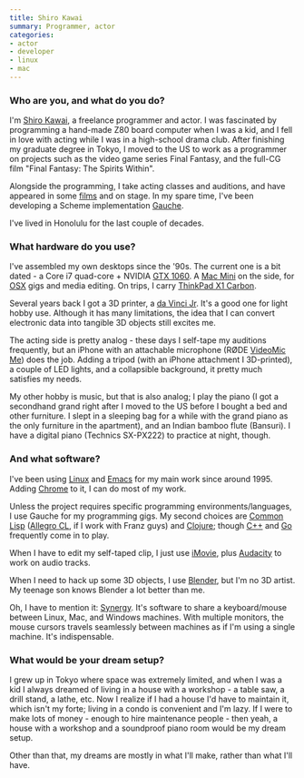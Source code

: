 ```yaml
---
title: Shiro Kawai
summary: Programmer, actor 
categories:
- actor
- developer
- linux
- mac
---
```


### Who are you, and what do you do?

I'm [Shiro Kawai](https://twitter.com/anohana "Shiro's Twitter account."), a freelance programmer and actor. I was fascinated by programming a hand-made Z80 board computer when I was a kid, and I fell in love with acting while I was in a high-school drama club. After finishing my graduate degree in Tokyo, I moved to the US to work as a programmer on projects such as the video game series Final Fantasy, and the full-CG film "Final Fantasy: The Spirits Within".

Alongside the programming, I take acting classes and auditions, and have appeared in some [films](https://www.imdb.me/shirokawai "Shiro's IMDB page.") and on stage. In my spare time, I've been developing a Scheme implementation [Gauche][].

I've lived in Honolulu for the last couple of decades.

### What hardware do you use?

I've assembled my own desktops since the '90s. The current one is a bit dated - a Core i7 quad-core + NVIDIA [GTX 1060][geforce-gtx-1060]. A [Mac Mini][mac-mini] on the side, for [OSX][macos] gigs and media editing. On trips, I carry [ThinkPad X1 Carbon][thinkpad-x1-carbon].

Several years back I got a 3D printer, a [da Vinci Jr][da-vinci-jr]. It's a good one for light hobby use. Although it has many limitations, the idea that I can convert electronic data into tangible 3D objects still excites me.

The acting side is pretty analog - these days I self-tape my auditions frequently, but an iPhone with an attachable microphone (RØDE [VideoMic Me][videomic-me]) does the job. Adding a tripod (with an iPhone attachment I 3D-printed), a couple of LED lights, and a collapsible background, it pretty much satisfies my needs.

My other hobby is music, but that is also analog; I play the piano (I got a secondhand grand right after I moved to the US before I bought a bed and other furniture. I slept in a sleeping bag for a while with the grand piano as the only furniture in the apartment), and an Indian bamboo flute (Bansuri). I have a digital piano (Technics SX-PX222) to practice at night, though.

### And what software?

I've been using [Linux][] and [Emacs][] for my main work since around 1995. Adding [Chrome][] to it, I can do most of my work.

Unless the project requires specific programming environments/languages, I use Gauche for my programming gigs. My second choices are [Common Lisp][common-lisp] ([Allegro CL][allegro-cl], if I work with Franz guys) and [Clojure][]; though [C++][c-plusplus] and [Go][] frequently come in to play.

When I have to edit my self-taped clip, I just use [iMovie][], plus [Audacity][] to work on audio tracks.

When I need to hack up some 3D objects, I use [Blender][], but I'm no 3D artist. My teenage son knows Blender a lot better than me.

Oh, I have to mention it: [Synergy][]. It's software to share a keyboard/mouse between Linux, Mac, and Windows machines. With multiple monitors, the mouse cursors travels seamlessly between machines as if I'm using a single machine. It's indispensable.

### What would be your dream setup?

I grew up in Tokyo where space was extremely limited, and when I was a kid I always dreamed of living in a house with a workshop - a table saw, a drill stand, a lathe, etc. Now I realize if I had a house I'd have to maintain it, which isn't my forte; living in a condo is convenient and I'm lazy. If I were to make lots of money - enough to hire maintenance people - then yeah, a house with a workshop and a soundproof piano room would be my dream setup.

Other than that, my dreams are mostly in what I'll make, rather than what I'll have.

[allegro-cl]: https://franz.com/products/allegrocl/ "An implementation of Common Lisp."
[audacity]: https://sourceforge.net/projects/audacity/ "An open-source, cross-platform audio editor."
[blender]: https://www.blender.org/ "A free, open-source 3D renderer."
[c-plusplus]: https://en.wikipedia.org/wiki/C%2B%2B "A compiled programming language."
[chrome]: https://www.google.com/intl/en/chrome/browser/ "A WebKit-based browser, where each tab runs in its own thread."
[clojure]: https://en.wikipedia.org/wiki/Clojure "A dynamic programming language using the Java Virtual Machine."
[common-lisp]: https://common-lisp.net/ "A programming language."
[da-vinci-jr]: https://www.xyzprinting.com/en-US/product/da-vinci-jr-1-0 "A 3D printer."
[emacs]: http://www.gnu.org/software/emacs/ "A free open-source text editor."
[gauche]: https://practical-scheme.net/gauche/ "A Scheme implementation."
[geforce-gtx-1060]: https://www.nvidia.com/en-us/geforce/products/10series/geforce-gtx-1060/ "A graphics card."
[go]: https://golang.org/ "A compiled programming language."
[imovie]: https://www.apple.com/imovie/ "A Mac OS X video editor, included in iLife."
[linux]: https://www.linux.org/ "A free, open-source Unix-like operating system."
[mac-mini]: https://www.apple.com/mac-mini/ "A small desktop computer."
[macos]: https://en.wikipedia.org/wiki/MacOS "An operating system for Mac hardware."
[synergy]: https://symless.com/ "Software to share a single keyboard and mouse between multiple computers."
[thinkpad-x1-carbon]: http://shop.lenovo.com/us/en/laptops/thinkpad/x-series/x1-carbon/ "A lightweight PC laptop with a 14 inch screen."
[videomic-me]: http://www.rode.com/microphones/videomicme "A directional mic for smartphones."
